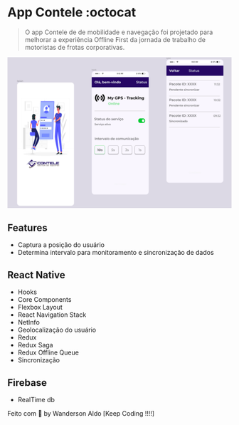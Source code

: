# App Contele :octocat

> O app Contele de de mobilidade e navegação foi projetado para melhorar a experiência
> Offline First da jornada de trabalho de motoristas de frotas corporativas.

![App Demo](/src/assets/app-base.png "App Demo")

## Features

+ Captura a posição do usuário
+ Determina intervalo para monitoramento e sincronização de dados

## React Native

+ Hooks
+ Core Components
+ Flexbox Layout
+ React Navigation Stack
+ NetInfo
+ Geolocalização do usuário
+ Redux
+ Redux Saga
+ Redux Offline Queue
+ Sincronização

## Firebase

+ RealTime db

Feito com 💖 by Wanderson Aldo [Keep Coding !!!!]

